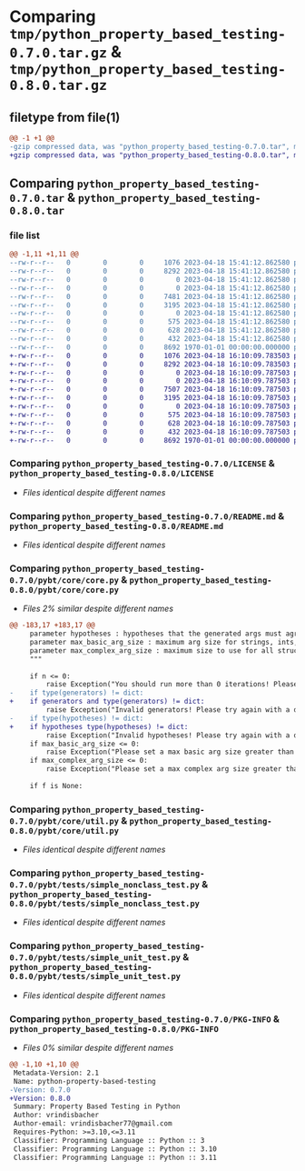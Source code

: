 # Comparing `tmp/python_property_based_testing-0.7.0.tar.gz` & `tmp/python_property_based_testing-0.8.0.tar.gz`

## filetype from file(1)

```diff
@@ -1 +1 @@
-gzip compressed data, was "python_property_based_testing-0.7.0.tar", max compression
+gzip compressed data, was "python_property_based_testing-0.8.0.tar", max compression
```

## Comparing `python_property_based_testing-0.7.0.tar` & `python_property_based_testing-0.8.0.tar`

### file list

```diff
@@ -1,11 +1,11 @@
--rw-r--r--   0        0        0     1076 2023-04-18 15:41:12.862580 python_property_based_testing-0.7.0/LICENSE
--rw-r--r--   0        0        0     8292 2023-04-18 15:41:12.862580 python_property_based_testing-0.7.0/README.md
--rw-r--r--   0        0        0        0 2023-04-18 15:41:12.862580 python_property_based_testing-0.7.0/pybt/__init__.py
--rw-r--r--   0        0        0        0 2023-04-18 15:41:12.862580 python_property_based_testing-0.7.0/pybt/core/__init__.py
--rw-r--r--   0        0        0     7481 2023-04-18 15:41:12.862580 python_property_based_testing-0.7.0/pybt/core/core.py
--rw-r--r--   0        0        0     3195 2023-04-18 15:41:12.862580 python_property_based_testing-0.7.0/pybt/core/util.py
--rw-r--r--   0        0        0        0 2023-04-18 15:41:12.862580 python_property_based_testing-0.7.0/pybt/tests/__init__.py
--rw-r--r--   0        0        0      575 2023-04-18 15:41:12.862580 python_property_based_testing-0.7.0/pybt/tests/simple_nonclass_test.py
--rw-r--r--   0        0        0      628 2023-04-18 15:41:12.862580 python_property_based_testing-0.7.0/pybt/tests/simple_unit_test.py
--rw-r--r--   0        0        0      432 2023-04-18 15:41:12.862580 python_property_based_testing-0.7.0/pyproject.toml
--rw-r--r--   0        0        0     8692 1970-01-01 00:00:00.000000 python_property_based_testing-0.7.0/PKG-INFO
+-rw-r--r--   0        0        0     1076 2023-04-18 16:10:09.783503 python_property_based_testing-0.8.0/LICENSE
+-rw-r--r--   0        0        0     8292 2023-04-18 16:10:09.783503 python_property_based_testing-0.8.0/README.md
+-rw-r--r--   0        0        0        0 2023-04-18 16:10:09.787503 python_property_based_testing-0.8.0/pybt/__init__.py
+-rw-r--r--   0        0        0        0 2023-04-18 16:10:09.787503 python_property_based_testing-0.8.0/pybt/core/__init__.py
+-rw-r--r--   0        0        0     7507 2023-04-18 16:10:09.787503 python_property_based_testing-0.8.0/pybt/core/core.py
+-rw-r--r--   0        0        0     3195 2023-04-18 16:10:09.787503 python_property_based_testing-0.8.0/pybt/core/util.py
+-rw-r--r--   0        0        0        0 2023-04-18 16:10:09.787503 python_property_based_testing-0.8.0/pybt/tests/__init__.py
+-rw-r--r--   0        0        0      575 2023-04-18 16:10:09.787503 python_property_based_testing-0.8.0/pybt/tests/simple_nonclass_test.py
+-rw-r--r--   0        0        0      628 2023-04-18 16:10:09.787503 python_property_based_testing-0.8.0/pybt/tests/simple_unit_test.py
+-rw-r--r--   0        0        0      432 2023-04-18 16:10:09.787503 python_property_based_testing-0.8.0/pyproject.toml
+-rw-r--r--   0        0        0     8692 1970-01-01 00:00:00.000000 python_property_based_testing-0.8.0/PKG-INFO
```

### Comparing `python_property_based_testing-0.7.0/LICENSE` & `python_property_based_testing-0.8.0/LICENSE`

 * *Files identical despite different names*

### Comparing `python_property_based_testing-0.7.0/README.md` & `python_property_based_testing-0.8.0/README.md`

 * *Files identical despite different names*

### Comparing `python_property_based_testing-0.7.0/pybt/core/core.py` & `python_property_based_testing-0.8.0/pybt/core/core.py`

 * *Files 2% similar despite different names*

```diff
@@ -183,17 +183,17 @@
     parameter hypotheses : hypotheses that the generated args must agree with
     parameter max_basic_arg_size : maximum arg size for strings, ints, float etc.
     parameter max_complex_arg_size : maximum size to use for all structures (list, dicts)
     """
     
     if n <= 0:
         raise Exception("You should run more than 0 iterations! Please set n > 0.")
-    if type(generators) != dict:
+    if generators and type(generators) != dict:
         raise Exception("Invalid generators! Please try again with a dict of argument name to function") 
-    if type(hypotheses) != dict:
+    if hypotheses type(hypotheses) != dict:
         raise Exception("Invalid hypotheses! Please try again with a dict of argument name to function that returns a boolean") 
     if max_basic_arg_size <= 0:
         raise Exception("Please set a max basic arg size greater than 0") 
     if max_complex_arg_size <= 0:
         raise Exception("Please set a max complex arg size greater than 0") 
     
     if f is None:
```

### Comparing `python_property_based_testing-0.7.0/pybt/core/util.py` & `python_property_based_testing-0.8.0/pybt/core/util.py`

 * *Files identical despite different names*

### Comparing `python_property_based_testing-0.7.0/pybt/tests/simple_nonclass_test.py` & `python_property_based_testing-0.8.0/pybt/tests/simple_nonclass_test.py`

 * *Files identical despite different names*

### Comparing `python_property_based_testing-0.7.0/pybt/tests/simple_unit_test.py` & `python_property_based_testing-0.8.0/pybt/tests/simple_unit_test.py`

 * *Files identical despite different names*

### Comparing `python_property_based_testing-0.7.0/PKG-INFO` & `python_property_based_testing-0.8.0/PKG-INFO`

 * *Files 0% similar despite different names*

```diff
@@ -1,10 +1,10 @@
 Metadata-Version: 2.1
 Name: python-property-based-testing
-Version: 0.7.0
+Version: 0.8.0
 Summary: Property Based Testing in Python
 Author: vrindisbacher
 Author-email: vrindisbacher77@gmail.com
 Requires-Python: >=3.10,<=3.11
 Classifier: Programming Language :: Python :: 3
 Classifier: Programming Language :: Python :: 3.10
 Classifier: Programming Language :: Python :: 3.11
```

